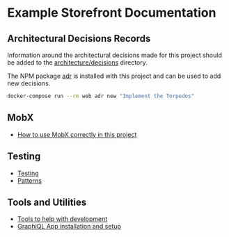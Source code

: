 # Example Storefront Documentation

## Architectural Decisions Records

Information around the architectural decisions made for this project should be
added to the [architecture/decisions](./architecture/decisions) directory.

The NPM package [adr](https://www.npmjs.com/package/adr) is installed with this
project and can be used to add new decisions.

```sh
docker-compose run --rm web adr new "Implement the Torpedos"
```

## MobX

- [How to use MobX correctly in this project](MOBX.md)

## Testing

- [Testing](testing.md)
- [Patterns](testing.md#patterns)

## Tools and Utilities

- [Tools to help with development](utilities.md)
- [GraphiQL App installation and setup](utilities.md#graphiql-app)

